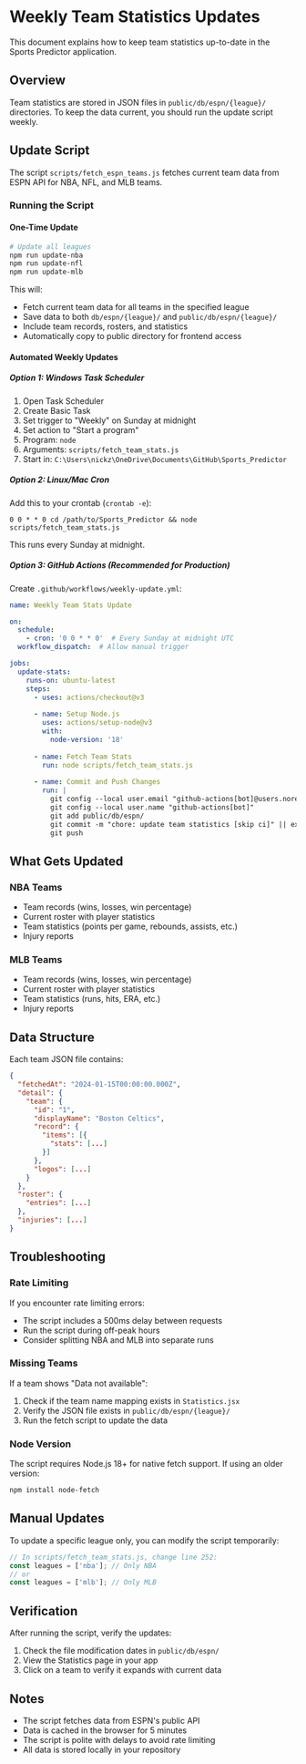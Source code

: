 # Weekly Team Statistics Updates

This document explains how to keep team statistics up-to-date in the Sports Predictor application.

## Overview

Team statistics are stored in JSON files in `public/db/espn/{league}/` directories. To keep the data current, you should run the update script weekly.

## Update Script

The script `scripts/fetch_espn_teams.js` fetches current team data from ESPN API for NBA, NFL, and MLB teams.

### Running the Script

#### One-Time Update
```bash
# Update all leagues
npm run update-nba
npm run update-nfl
npm run update-mlb
```

This will:
- Fetch current team data for all teams in the specified league
- Save data to both `db/espn/{league}/` and `public/db/espn/{league}/`
- Include team records, rosters, and statistics
- Automatically copy to public directory for frontend access

#### Automated Weekly Updates

##### Option 1: Windows Task Scheduler
1. Open Task Scheduler
2. Create Basic Task
3. Set trigger to "Weekly" on Sunday at midnight
4. Set action to "Start a program"
5. Program: `node`
6. Arguments: `scripts/fetch_team_stats.js`
7. Start in: `C:\Users\nickz\OneDrive\Documents\GitHub\Sports_Predictor`

##### Option 2: Linux/Mac Cron
Add this to your crontab (`crontab -e`):
```
0 0 * * 0 cd /path/to/Sports_Predictor && node scripts/fetch_team_stats.js
```

This runs every Sunday at midnight.

##### Option 3: GitHub Actions (Recommended for Production)
Create `.github/workflows/weekly-update.yml`:

```yaml
name: Weekly Team Stats Update

on:
  schedule:
    - cron: '0 0 * * 0'  # Every Sunday at midnight UTC
  workflow_dispatch:  # Allow manual trigger

jobs:
  update-stats:
    runs-on: ubuntu-latest
    steps:
      - uses: actions/checkout@v3
      
      - name: Setup Node.js
        uses: actions/setup-node@v3
        with:
          node-version: '18'
      
      - name: Fetch Team Stats
        run: node scripts/fetch_team_stats.js
      
      - name: Commit and Push Changes
        run: |
          git config --local user.email "github-actions[bot]@users.noreply.github.com"
          git config --local user.name "github-actions[bot]"
          git add public/db/espn/
          git commit -m "chore: update team statistics [skip ci]" || exit 0
          git push
```

## What Gets Updated

### NBA Teams
- Team records (wins, losses, win percentage)
- Current roster with player statistics
- Team statistics (points per game, rebounds, assists, etc.)
- Injury reports

### MLB Teams
- Team records (wins, losses, win percentage)
- Current roster with player statistics
- Team statistics (runs, hits, ERA, etc.)
- Injury reports

## Data Structure

Each team JSON file contains:
```json
{
  "fetchedAt": "2024-01-15T00:00:00.000Z",
  "detail": {
    "team": {
      "id": "1",
      "displayName": "Boston Celtics",
      "record": {
        "items": [{
          "stats": [...]
        }]
      },
      "logos": [...]
    }
  },
  "roster": {
    "entries": [...]
  },
  "injuries": [...]
}
```

## Troubleshooting

### Rate Limiting
If you encounter rate limiting errors:
- The script includes a 500ms delay between requests
- Run the script during off-peak hours
- Consider splitting NBA and MLB into separate runs

### Missing Teams
If a team shows "Data not available":
1. Check if the team name mapping exists in `Statistics.jsx`
2. Verify the JSON file exists in `public/db/espn/{league}/`
3. Run the fetch script to update the data

### Node Version
The script requires Node.js 18+ for native fetch support. If using an older version:
```bash
npm install node-fetch
```

## Manual Updates

To update a specific league only, you can modify the script temporarily:

```javascript
// In scripts/fetch_team_stats.js, change line 252:
const leagues = ['nba']; // Only NBA
// or
const leagues = ['mlb']; // Only MLB
```

## Verification

After running the script, verify the updates:
1. Check the file modification dates in `public/db/espn/`
2. View the Statistics page in your app
3. Click on a team to verify it expands with current data

## Notes

- The script fetches data from ESPN's public API
- Data is cached in the browser for 5 minutes
- The script is polite with delays to avoid rate limiting
- All data is stored locally in your repository

